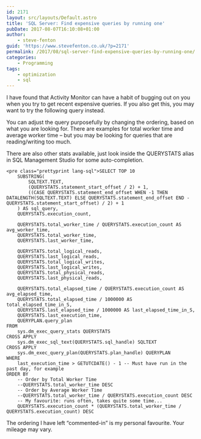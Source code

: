 ```yaml
---
id: 2171
layout: src/layouts/Default.astro
title: 'SQL Server: Find expensive queries by running one'
pubDate: 2017-08-07T16:10:08+01:00
author:
    - steve-fenton
guid: 'https://www.stevefenton.co.uk/?p=2171'
permalink: /2017/08/sql-server-find-expensive-queries-by-running-one/
categories:
    - Programming
tags:
    - optimization
    - sql
---
```


I have found that Activity Monitor can have a habit of bugging out on you when you try to get recent expensive queries. If you also get this, you may want to try the following query instead.

You can adjust the query purposefully by changing the ordering, based on what you are looking for. There are examples for total worker time and average worker time – but you may be looking for queries that are reading/writing too much.

There are also other stats available, just look inside the QUERYSTATS alias in SQL Management Studio for some auto-completion.

```
<pre class="prettyprint lang-sql">SELECT TOP 10
    SUBSTRING(
        SQLTEXT.TEXT,
        (QUERYSTATS.statement_start_offset / 2) + 1,
        ((CASE QUERYSTATS.statement_end_offset WHEN -1 THEN DATALENGTH(SQLTEXT.TEXT) ELSE QUERYSTATS.statement_end_offset END - QUERYSTATS.statement_start_offset) / 2) + 1
    ) AS sql_query,
    QUERYSTATS.execution_count,

    QUERYSTATS.total_worker_time / QUERYSTATS.execution_count AS avg_worker_time,
    QUERYSTATS.total_worker_time,
    QUERYSTATS.last_worker_time,

    QUERYSTATS.total_logical_reads,
    QUERYSTATS.last_logical_reads,
    QUERYSTATS.total_logical_writes,
    QUERYSTATS.last_logical_writes,
    QUERYSTATS.total_physical_reads,
    QUERYSTATS.last_physical_reads,

    QUERYSTATS.total_elapsed_time / QUERYSTATS.execution_count AS avg_elapsed_time,
    QUERYSTATS.total_elapsed_time / 1000000 AS total_elapsed_time_in_S,
    QUERYSTATS.last_elapsed_time / 1000000 AS last_elapsed_time_in_S,
    QUERYSTATS.last_execution_time,
    QUERYPLAN.query_plan
FROM
    sys.dm_exec_query_stats QUERYSTATS
CROSS APPLY
    sys.dm_exec_sql_text(QUERYSTATS.sql_handle) SQLTEXT
CROSS APPLY
    sys.dm_exec_query_plan(QUERYSTATS.plan_handle) QUERYPLAN
WHERE
    last_execution_time > GETUTCDATE() - 1 -- Must have run in the past day, for example
ORDER BY
    -- Order by Total Worker Time
    --QUERYSTATS.total_worker_time DESC
    -- Order by Average Worker Time
    --QUERYSTATS.total_worker_time / QUERYSTATS.execution_count DESC
    -- My favourite: runs often, takes quite some time...
    QUERYSTATS.execution_count * (QUERYSTATS.total_worker_time / QUERYSTATS.execution_count) DESC
```

The ordering I have left “commented-in” is my personal favourite. Your mileage may vary.